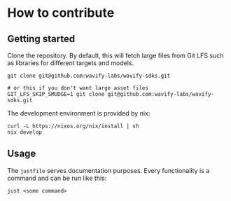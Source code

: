 # How to contribute

## Getting started

Clone the repository. By default, this will fetch large files from Git LFS such as libraries for different targets and models.

```
git clone git@github.com:wavify-labs/wavify-sdks.git

# or this if you don't want large asset files
GIT_LFS_SKIP_SMUDGE=1 git clone git@github.com:wavify-labs/wavify-sdks.git
```

The development environment is provided by nix:

```
curl -L https://nixos.org/nix/install | sh
nix develop 
```

## Usage

The `justfile` serves documentation purposes. Every functionality is a command and can be run like this:

```
just <some command> 	
```
